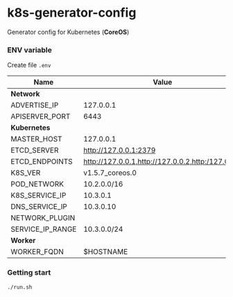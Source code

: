 # k8s-generator-config

Generator config for Kubernetes (**CoreOS**)


### ENV variable

Create file `.env`

| Name                 | Value                                             |
|----------------------|---------------------------------------------------|
| **Network**          |                                                   |
| ADVERTISE_IP         | 127.0.0.1                                         |
| APISERVER_PORT       | 6443                                              |
| **Kubernetes**       |                                                   |
| MASTER_HOST          | 127.0.0.1                                         |
| ETCD_SERVER          | http://127.0.0.1:2379                             |
| ETCD_ENDPOINTS       | http://127.0.0.1,http://127.0.0.2,http:/127.0.0.3 |
| K8S_VER              | v1.5.7_coreos.0                                   |
| POD_NETWORK          | 10.2.0.0/16                                       |
| K8S_SERVICE_IP       | 10.3.0.1                                          |
| DNS_SERVICE_IP       | 10.3.0.10                                         |
| NETWORK_PLUGIN       |                                                   |
| SERVICE_IP_RANGE     | 10.3.0.0/24                                       |
| **Worker**           |                                                   |
| WORKER_FQDN          | $HOSTNAME                                         |


### Getting start

```
./run.sh
```
